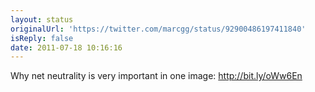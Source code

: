 ```yaml
---
layout: status
originalUrl: 'https://twitter.com/marcgg/status/92900486197411840'
isReply: false
date: 2011-07-18 10:16:16
---
```


Why net neutrality is very important in one image: http://bit.ly/oWw6En
